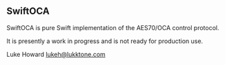 SwiftOCA
--------

SwiftOCA is pure Swift implementation of the AES70/OCA control protocol.

It is presently a work in progress and is not ready for production use.

Luke Howard <lukeh@lukktone.com>

